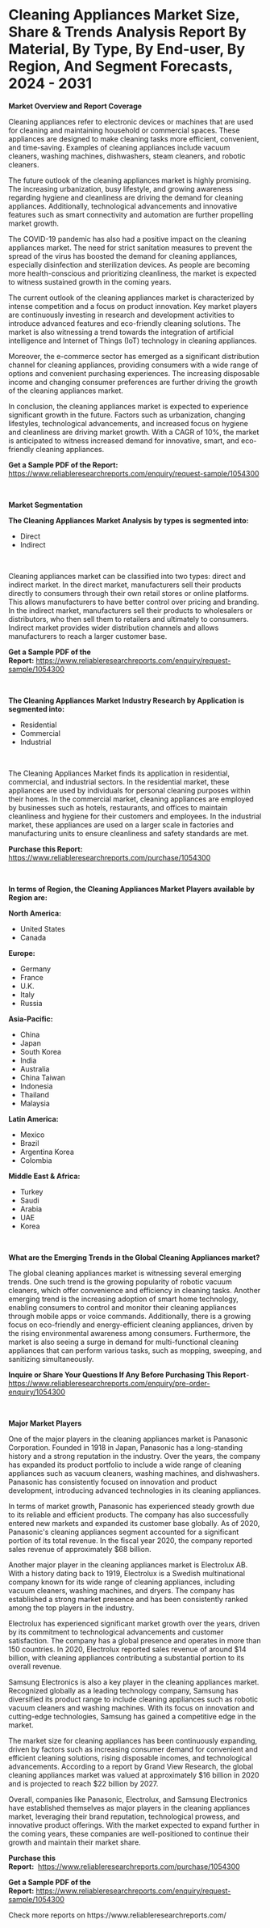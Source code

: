 <p><h1>Cleaning Appliances Market Size, Share & Trends Analysis Report By Material, By Type, By End-user, By Region, And Segment Forecasts, 2024 - 2031</h1></p><p><strong>Market Overview and Report Coverage</strong></p>
<p><p>Cleaning appliances refer to electronic devices or machines that are used for cleaning and maintaining household or commercial spaces. These appliances are designed to make cleaning tasks more efficient, convenient, and time-saving. Examples of cleaning appliances include vacuum cleaners, washing machines, dishwashers, steam cleaners, and robotic cleaners.</p><p>The future outlook of the cleaning appliances market is highly promising. The increasing urbanization, busy lifestyle, and growing awareness regarding hygiene and cleanliness are driving the demand for cleaning appliances. Additionally, technological advancements and innovative features such as smart connectivity and automation are further propelling market growth.</p><p>The COVID-19 pandemic has also had a positive impact on the cleaning appliances market. The need for strict sanitation measures to prevent the spread of the virus has boosted the demand for cleaning appliances, especially disinfection and sterilization devices. As people are becoming more health-conscious and prioritizing cleanliness, the market is expected to witness sustained growth in the coming years.</p><p>The current outlook of the cleaning appliances market is characterized by intense competition and a focus on product innovation. Key market players are continuously investing in research and development activities to introduce advanced features and eco-friendly cleaning solutions. The market is also witnessing a trend towards the integration of artificial intelligence and Internet of Things (IoT) technology in cleaning appliances.</p><p>Moreover, the e-commerce sector has emerged as a significant distribution channel for cleaning appliances, providing consumers with a wide range of options and convenient purchasing experiences. The increasing disposable income and changing consumer preferences are further driving the growth of the cleaning appliances market.</p><p>In conclusion, the cleaning appliances market is expected to experience significant growth in the future. Factors such as urbanization, changing lifestyles, technological advancements, and increased focus on hygiene and cleanliness are driving market growth. With a CAGR of 10%, the market is anticipated to witness increased demand for innovative, smart, and eco-friendly cleaning appliances.</p></p>
<p><strong>Get a Sample PDF of the Report:</strong> <a href="https://www.reliableresearchreports.com/enquiry/request-sample/1054300">https://www.reliableresearchreports.com/enquiry/request-sample/1054300</a></p>
<p>&nbsp;</p>
<p><strong>Market Segmentation</strong></p>
<p><strong>The Cleaning Appliances Market Analysis by types is segmented into:</strong></p>
<p><ul><li>Direct</li><li>Indirect</li></ul></p>
<p>&nbsp;</p>
<p><p>Cleaning appliances market can be classified into two types: direct and indirect market. In the direct market, manufacturers sell their products directly to consumers through their own retail stores or online platforms. This allows manufacturers to have better control over pricing and branding. In the indirect market, manufacturers sell their products to wholesalers or distributors, who then sell them to retailers and ultimately to consumers. Indirect market provides wider distribution channels and allows manufacturers to reach a larger customer base.</p></p>
<p><strong>Get a Sample PDF of the Report:</strong>&nbsp;<a href="https://www.reliableresearchreports.com/enquiry/request-sample/1054300">https://www.reliableresearchreports.com/enquiry/request-sample/1054300</a></p>
<p>&nbsp;</p>
<p><strong>The Cleaning Appliances Market Industry Research by Application is segmented into:</strong></p>
<p><ul><li>Residential</li><li>Commercial</li><li>Industrial</li></ul></p>
<p>&nbsp;</p>
<p><p>The Cleaning Appliances Market finds its application in residential, commercial, and industrial sectors. In the residential market, these appliances are used by individuals for personal cleaning purposes within their homes. In the commercial market, cleaning appliances are employed by businesses such as hotels, restaurants, and offices to maintain cleanliness and hygiene for their customers and employees. In the industrial market, these appliances are used on a larger scale in factories and manufacturing units to ensure cleanliness and safety standards are met.</p></p>
<p><strong>Purchase this Report:</strong>&nbsp; <a href="https://www.reliableresearchreports.com/purchase/1054300">https://www.reliableresearchreports.com/purchase/1054300</a></p>
<p>&nbsp;</p>
<p><strong>In terms of Region, the Cleaning Appliances Market Players available by Region are:</strong></p>
<p>
    <p> <strong> North America: </strong>
        <ul>
            <li>United States</li>
            <li>Canada</li>
        </ul>
        </p> 
    <p> <strong> Europe: </strong>
        <ul>
            <li>Germany</li>
            <li>France</li>
            <li>U.K.</li>
            <li>Italy</li>
            <li>Russia</li>
        </ul>
        </p> 
    <p> <strong> Asia-Pacific: </strong>
        <ul>
            <li>China</li>
            <li>Japan</li>
            <li>South Korea</li>
            <li>India</li>
            <li>Australia</li>
            <li>China Taiwan</li>
            <li>Indonesia</li>
            <li>Thailand</li>
            <li>Malaysia</li>
        </ul>
        </p> 
    <p> <strong> Latin America: </strong>
        <ul>
            <li>Mexico</li>
            <li>Brazil</li>
            <li>Argentina Korea</li>
            <li>Colombia</li>
        </ul>
        </p> 
    <p> <strong> Middle East & Africa: </strong>
        <ul>
            <li>Turkey</li>
            <li>Saudi</li>
            <li>Arabia</li>
            <li>UAE</li>
            <li>Korea</li>
        </ul>
    </p>
    </p>
<p>&nbsp;</p>
<p><strong>What are the Emerging Trends in the Global Cleaning Appliances market?</strong></p>
<p><p>The global cleaning appliances market is witnessing several emerging trends. One such trend is the growing popularity of robotic vacuum cleaners, which offer convenience and efficiency in cleaning tasks. Another emerging trend is the increasing adoption of smart home technology, enabling consumers to control and monitor their cleaning appliances through mobile apps or voice commands. Additionally, there is a growing focus on eco-friendly and energy-efficient cleaning appliances, driven by the rising environmental awareness among consumers. Furthermore, the market is also seeing a surge in demand for multi-functional cleaning appliances that can perform various tasks, such as mopping, sweeping, and sanitizing simultaneously.</p></p>
<p><strong>Inquire or Share Your Questions If Any Before Purchasing This Report</strong>- <a href="https://www.reliableresearchreports.com/enquiry/pre-order-enquiry/1054300">https://www.reliableresearchreports.com/enquiry/pre-order-enquiry/1054300</a></p>
<p>&nbsp;</p>
<p><strong>Major Market Players</strong></p>
<p><p>One of the major players in the cleaning appliances market is Panasonic Corporation. Founded in 1918 in Japan, Panasonic has a long-standing history and a strong reputation in the industry. Over the years, the company has expanded its product portfolio to include a wide range of cleaning appliances such as vacuum cleaners, washing machines, and dishwashers. Panasonic has consistently focused on innovation and product development, introducing advanced technologies in its cleaning appliances.</p><p>In terms of market growth, Panasonic has experienced steady growth due to its reliable and efficient products. The company has also successfully entered new markets and expanded its customer base globally. As of 2020, Panasonic's cleaning appliances segment accounted for a significant portion of its total revenue. In the fiscal year 2020, the company reported sales revenue of approximately $68 billion.</p><p>Another major player in the cleaning appliances market is Electrolux AB. With a history dating back to 1919, Electrolux is a Swedish multinational company known for its wide range of cleaning appliances, including vacuum cleaners, washing machines, and dryers. The company has established a strong market presence and has been consistently ranked among the top players in the industry.</p><p>Electrolux has experienced significant market growth over the years, driven by its commitment to technological advancements and customer satisfaction. The company has a global presence and operates in more than 150 countries. In 2020, Electrolux reported sales revenue of around $14 billion, with cleaning appliances contributing a substantial portion to its overall revenue.</p><p>Samsung Electronics is also a key player in the cleaning appliances market. Recognized globally as a leading technology company, Samsung has diversified its product range to include cleaning appliances such as robotic vacuum cleaners and washing machines. With its focus on innovation and cutting-edge technologies, Samsung has gained a competitive edge in the market.</p><p>The market size for cleaning appliances has been continuously expanding, driven by factors such as increasing consumer demand for convenient and efficient cleaning solutions, rising disposable incomes, and technological advancements. According to a report by Grand View Research, the global cleaning appliances market was valued at approximately $16 billion in 2020 and is projected to reach $22 billion by 2027.</p><p>Overall, companies like Panasonic, Electrolux, and Samsung Electronics have established themselves as major players in the cleaning appliances market, leveraging their brand reputation, technological prowess, and innovative product offerings. With the market expected to expand further in the coming years, these companies are well-positioned to continue their growth and maintain their market share.</p></p>
<p><strong>Purchase this Report:</strong>&nbsp;&nbsp;<a href="https://www.reliableresearchreports.com/purchase/1054300">https://www.reliableresearchreports.com/purchase/1054300</a></p>
<p></p>
<p><strong>Get a Sample PDF of the Report:</strong>&nbsp;<a href="https://www.reliableresearchreports.com/enquiry/request-sample/1054300">https://www.reliableresearchreports.com/enquiry/request-sample/1054300</a></p>
<p>Check more reports on https://www.reliableresearchreports.com/</p>